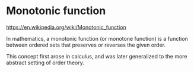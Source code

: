 # Monotonic function

https://en.wikipedia.org/wiki/Monotonic_function

In mathematics, a monotonic function (or monotone function) is a function between ordered sets that preserves or reverses the given order.

This concept first arose in calculus, and was later generalized to the more abstract setting of order theory.
